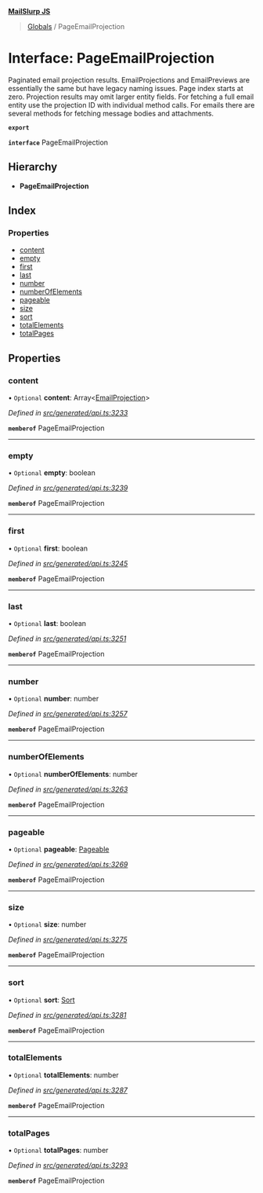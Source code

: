 **[MailSlurp JS](../README.md)**

> [Globals](../README.md) / PageEmailProjection

# Interface: PageEmailProjection

Paginated email projection results. EmailProjections and EmailPreviews are essentially the same but have legacy naming issues. Page index starts at zero. Projection results may omit larger entity fields. For fetching a full email entity use the projection ID with individual method calls. For emails there are several methods for fetching message bodies and attachments.

**`export`** 

**`interface`** PageEmailProjection

## Hierarchy

* **PageEmailProjection**

## Index

### Properties

* [content](pageemailprojection.md#content)
* [empty](pageemailprojection.md#empty)
* [first](pageemailprojection.md#first)
* [last](pageemailprojection.md#last)
* [number](pageemailprojection.md#number)
* [numberOfElements](pageemailprojection.md#numberofelements)
* [pageable](pageemailprojection.md#pageable)
* [size](pageemailprojection.md#size)
* [sort](pageemailprojection.md#sort)
* [totalElements](pageemailprojection.md#totalelements)
* [totalPages](pageemailprojection.md#totalpages)

## Properties

### content

• `Optional` **content**: Array\<[EmailProjection](emailprojection.md)>

*Defined in [src/generated/api.ts:3233](https://github.com/mailslurp/mailslurp-client/blob/5a4fc29/src/generated/api.ts#L3233)*

**`memberof`** PageEmailProjection

___

### empty

• `Optional` **empty**: boolean

*Defined in [src/generated/api.ts:3239](https://github.com/mailslurp/mailslurp-client/blob/5a4fc29/src/generated/api.ts#L3239)*

**`memberof`** PageEmailProjection

___

### first

• `Optional` **first**: boolean

*Defined in [src/generated/api.ts:3245](https://github.com/mailslurp/mailslurp-client/blob/5a4fc29/src/generated/api.ts#L3245)*

**`memberof`** PageEmailProjection

___

### last

• `Optional` **last**: boolean

*Defined in [src/generated/api.ts:3251](https://github.com/mailslurp/mailslurp-client/blob/5a4fc29/src/generated/api.ts#L3251)*

**`memberof`** PageEmailProjection

___

### number

• `Optional` **number**: number

*Defined in [src/generated/api.ts:3257](https://github.com/mailslurp/mailslurp-client/blob/5a4fc29/src/generated/api.ts#L3257)*

**`memberof`** PageEmailProjection

___

### numberOfElements

• `Optional` **numberOfElements**: number

*Defined in [src/generated/api.ts:3263](https://github.com/mailslurp/mailslurp-client/blob/5a4fc29/src/generated/api.ts#L3263)*

**`memberof`** PageEmailProjection

___

### pageable

• `Optional` **pageable**: [Pageable](pageable.md)

*Defined in [src/generated/api.ts:3269](https://github.com/mailslurp/mailslurp-client/blob/5a4fc29/src/generated/api.ts#L3269)*

**`memberof`** PageEmailProjection

___

### size

• `Optional` **size**: number

*Defined in [src/generated/api.ts:3275](https://github.com/mailslurp/mailslurp-client/blob/5a4fc29/src/generated/api.ts#L3275)*

**`memberof`** PageEmailProjection

___

### sort

• `Optional` **sort**: [Sort](sort.md)

*Defined in [src/generated/api.ts:3281](https://github.com/mailslurp/mailslurp-client/blob/5a4fc29/src/generated/api.ts#L3281)*

**`memberof`** PageEmailProjection

___

### totalElements

• `Optional` **totalElements**: number

*Defined in [src/generated/api.ts:3287](https://github.com/mailslurp/mailslurp-client/blob/5a4fc29/src/generated/api.ts#L3287)*

**`memberof`** PageEmailProjection

___

### totalPages

• `Optional` **totalPages**: number

*Defined in [src/generated/api.ts:3293](https://github.com/mailslurp/mailslurp-client/blob/5a4fc29/src/generated/api.ts#L3293)*

**`memberof`** PageEmailProjection
